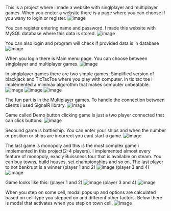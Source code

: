 This is a project where i made a website with singlplayer and multiplayer games.
When you eneter a website there is a page where you can choose if you wany to login or register.
![image](https://user-images.githubusercontent.com/76881722/228301115-61d7c981-0362-4896-8809-05125e099ebe.png)

You can register entering name and password. I made this website with MySQL database where this data is stored.
![image](https://user-images.githubusercontent.com/76881722/228301214-6a0e804e-d397-4ed6-bd66-d76d41b6c99d.png)

You can also login and program will check if provided data is in database
![image](https://user-images.githubusercontent.com/76881722/228301778-e211a14a-0ec3-4d5a-9caa-4831b9d3bcc5.png)

When you login there is Main menu page. You can choose between singlplayer and multiplayer games.
![image](https://user-images.githubusercontent.com/76881722/228302432-3f777902-7fdd-4c4b-ad9a-deee7c3e13ea.png)

In singlplayer games there are two simple games; Simplified version of blackjack and TicTacToe where you play with computer. In tic tac toe i implemented a minimax algorothm
that makes computer unbeatable.
![image](https://user-images.githubusercontent.com/76881722/228302774-01eeaec2-adef-46cc-acc6-9ed42d20baa0.png)
![image](https://user-images.githubusercontent.com/76881722/228302845-c9051c42-fe83-40de-ab71-eb88140d40ce.png)
![image](https://user-images.githubusercontent.com/76881722/228302927-d666093d-0a3c-4a81-870f-1096a0d37246.png)

The fun part is in the Multiplayer games. To handle the connection between clients i used SignalR library.
![image](https://user-images.githubusercontent.com/76881722/228304625-9a2a0ddd-41ee-4352-95c8-a2fd42dbdb8e.png)

Game called Demo button clicking game is just a two player connected that can click buttons:
![image](https://user-images.githubusercontent.com/76881722/228305130-e8a36184-65c6-437f-a7d2-759beb0ae705.png)

Secound game is battleship. You can enter your ships and when the number or position or ships are incorrect you cant start a game.
![image](https://user-images.githubusercontent.com/76881722/228305552-fd5511d3-f90f-40ce-b9ad-6388c437c838.png)

The last game is monopoly and this is the most complex game i implemented in this project(2-4 players). I implemented almost every feature of monopoly, exacly Buissness tour that is available on steam. You can buy towns, build houses, set championships and so on. The last player to not bankrupt is a winner
(player 1 and 2)
![image](https://user-images.githubusercontent.com/76881722/228306428-be556bc7-516f-463d-b1f6-3b981e940986.png)
(player 3 and 4)
![image](https://user-images.githubusercontent.com/76881722/228306485-423510ac-24bb-4979-86a9-a265c87d2e87.png)
 
 Game looks like this:
 (player 1 and 2)
 ![image](https://user-images.githubusercontent.com/76881722/228307837-410ae034-0bb3-4c7d-ae08-cb969fdd9277.png)
(player 3 and 4)
![image](https://user-images.githubusercontent.com/76881722/228307902-1cb1eb2e-d38a-4d45-ba70-cc3f60b3bd57.png)

When you step on some cell, modal pops up and options are calculated based on cell type you stepped on and different other factors. Below there is modal that 
activates when you step on town cell.
![image](https://user-images.githubusercontent.com/76881722/228308277-867a1718-6129-474f-9acc-4389eb175cca.png)



